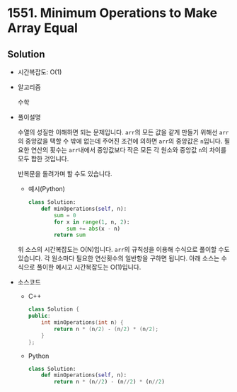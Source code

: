 # 1551. Minimum Operations to Make Array Equal

## Solution

- 시간복잡도: O(1)

- 알고리즘

  수학

- 풀이설명

  수열의 성질만 이해하면 되는 문제입니다. `arr`의 모든 값을 같게 만들기 위해선 `arr`의 중앙값을 택할 수 밖에 없는데 주어진 조건에 의하면 `arr`의 중앙값은 `n`입니다. 필요한 연산의 횟수는 `arr`내에서 중앙값보다 작은 모든 각 원소와 중앙값 `n`의 차이를 모두 합한 것입니다.

  반복문을 돌려가며 할 수도 있습니다.

  - 예시(Python)

    ```python
    class Solution:
        def minOperations(self, n):
            sum = 0
            for x in range(1, n, 2):
                sum += abs(x - n)
            return sum
    ```

  위 소스의 시간복잡도는 O(N)입니다. `arr`의 규칙성을 이용해 수식으로 풀이할 수도 있습니다. 각 원소마다 필요한 연산횟수의 일반항을 구하면 됩니다. 아래 소스는 수식으로 풀이한 예시고 시간복잡도는 O(1)입니다.

- 소스코드

  - C++

    ```C++
    class Solution {
    public:
        int minOperations(int n) {
            return n * (n/2) - (n/2) * (n/2);
        }
    };
    ```

  - Python

    ```python
    class Solution:
        def minOperations(self, n):
            return n * (n//2) - (n//2) * (n//2)
    ```

    
